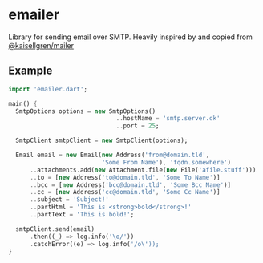 # emailer

Library for sending email over SMTP. Heavily inspired by and copied from [@kaisellgren/mailer](https://github.com/kaisellgren/mailer)

## Example
```dart
import 'emailer.dart';

main() {
  SmtpOptions options = new SmtpOptions()
                              ..hostName = 'smtp.server.dk'
                              ..port = 25;

  SmtpClient smtpClient = new SmtpClient(options);

  Email email = new Email(new Address('from@domain.tld', 
                          'Some From Name'), 'fqdn.somewhere')
      ..attachments.add(new Attachment.file(new File('afile.stuff')))
      ..to = [new Address('to@domain.tld', 'Some To Name')]
      ..bcc = [new Address('bcc@domain.tld', 'Some Bcc Name')]
      ..cc = [new Address('cc@domain.tld', 'Some Cc Name')]
      ..subject = 'Subject!'
      ..partHtml = 'This is <strong>bold</strong>!'
      ..partText = 'This is bold!';

  smtpClient.send(email)
      .then((_) => log.info('\o/'))
      .catchError((e) => log.info('/o\'));
}
```
